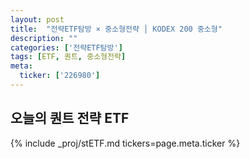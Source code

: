 ```yaml
---
layout: post
title:  "전략ETF탐방 × 중소형전략 │ KODEX 200 중소형"
description: ""
categories: ['전략ETF탐방']
tags: [ETF, 퀀트, 중소형전략]
meta:
  ticker: ['226980']
---
```


## 오늘의 퀀트 전략 ETF

{% include _proj/stETF.md tickers=page.meta.ticker %}